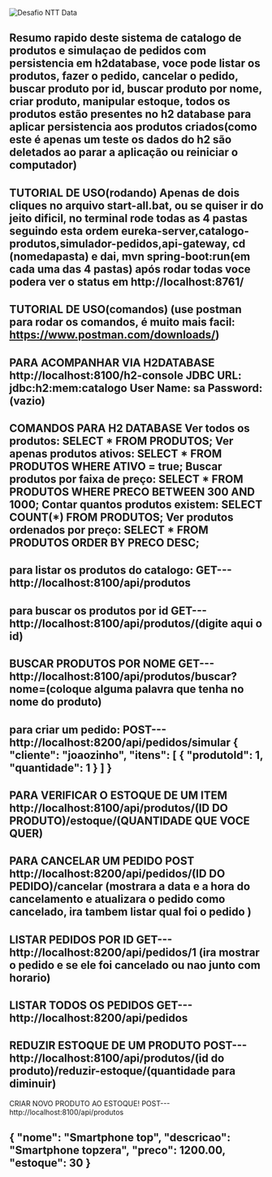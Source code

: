 ![Desafio NTT Data](https://hermes.dio.me/files/assets/c2e4ece2-999a-4c35-b4b2-3171ac7d0308.png)

Resumo rapido deste sistema de catalogo de produtos e simulaçao de pedidos com persistencia em h2database, voce pode listar os produtos, fazer o pedido, cancelar o pedido, buscar produto por id, buscar produto por nome, criar produto, manipular estoque, todos os produtos estão presentes no h2 database para aplicar persistencia aos produtos criados(como este é apenas um teste os dados do h2 são deletados ao parar a aplicação ou reiniciar o computador)
--------------------------------------------------------------------------------------------------
TUTORIAL DE USO(rodando)
Apenas de dois cliques no arquivo start-all.bat, ou se quiser ir do jeito dificil, no terminal rode todas as 4 pastas seguindo esta ordem eureka-server,catalogo-produtos,simulador-pedidos,api-gateway, cd (nomedapasta) e dai, mvn spring-boot:run(em cada uma das 4 pastas)
após rodar todas voce podera ver o status em http://localhost:8761/
--------------------------------------------------------------------------------------------------
TUTORIAL DE USO(comandos) (use postman para rodar os comandos, é muito mais facil: https://www.postman.com/downloads/)
--------------------------------------------------------------------------------------------------
PARA ACOMPANHAR VIA H2DATABASE
http://localhost:8100/h2-console
JDBC URL: jdbc:h2:mem:catalogo
User Name: sa
Password:(vazio)
--------------------------------------------------------------------------------------------------
COMANDOS PARA H2 DATABASE
Ver todos os produtos:
SELECT * FROM PRODUTOS;
Ver apenas produtos ativos:
SELECT * FROM PRODUTOS WHERE ATIVO = true;
Buscar produtos por faixa de preço:
SELECT * FROM PRODUTOS WHERE PRECO BETWEEN 300 AND 1000;
Contar quantos produtos existem:
SELECT COUNT(*) FROM PRODUTOS;
Ver produtos ordenados por preço:
SELECT * FROM PRODUTOS ORDER BY PRECO DESC;
--------------------------------------------------------------------------------------------------
para listar os produtos do catalogo:
GET---http://localhost:8100/api/produtos
--------------------------------------------------------------------------------------------------
para buscar os produtos por id
GET---http://localhost:8100/api/produtos/(digite aqui o id)
--------------------------------------------------------------------------------------------------
BUSCAR PRODUTOS POR NOME
GET---http://localhost:8100/api/produtos/buscar?nome=(coloque alguma palavra que tenha no nome do produto)
--------------------------------------------------------------------------------------------------
para criar um pedido:
POST---http://localhost:8200/api/pedidos/simular
{
    "cliente": "joaozinho",
    "itens": [
      {
        "produtoId": 1,
        "quantidade": 1
      }
    ]
  }
--------------------------------------------------------------------------------------------------
PARA VERIFICAR O ESTOQUE DE UM ITEM
http://localhost:8100/api/produtos/(ID DO PRODUTO)/estoque/(QUANTIDADE QUE VOCE QUER)
--------------------------------------------------------------------------------------------------
PARA CANCELAR UM PEDIDO
POST http://localhost:8200/api/pedidos/(ID DO PEDIDO)/cancelar
(mostrara a data e a hora do cancelamento e atualizara o pedido como cancelado, ira tambem listar qual foi o pedido )
--------------------------------------------------------------------------------------------------
LISTAR PEDIDOS POR ID
GET---http://localhost:8200/api/pedidos/1
(ira mostrar o pedido e se ele foi cancelado ou nao junto com horario)
--------------------------------------------------------------------------------------------------
LISTAR TODOS OS PEDIDOS
GET---http://localhost:8200/api/pedidos
--------------------------------------------------------------------------------------------------
REDUZIR ESTOQUE DE UM PRODUTO
POST---http://localhost:8100/api/produtos/(id do produto)/reduzir-estoque/(quantidade para diminuir)
--------------------------------------------------------------------------------------------------
CRIAR NOVO PRODUTO AO ESTOQUE!
POST---http://localhost:8100/api/produtos 
  
 {
  "nome": "Smartphone top",
  "descricao": "Smartphone topzera",
  "preco": 1200.00,
  "estoque": 30
}
--------------------------------------------------------------------------------------------------
